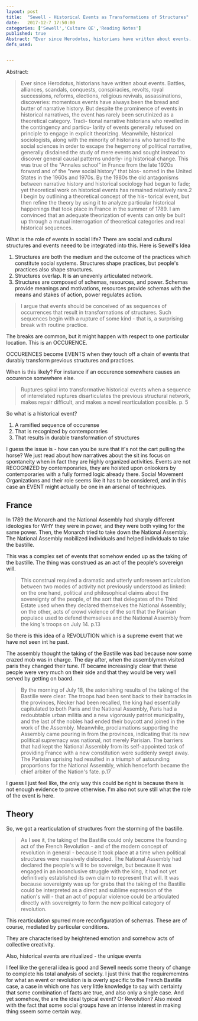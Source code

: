 ```yaml
---
layout: post
title:  "Sewell - Historical Events as Transformations of Structures"
date:   2017-12-7 17:50:00
categories: ['Sewell','Culture QE','Reading Notes']
published: true
Abstract: "Ever since Herodotus, historians have written about events. Battles, alliances, scandals, conquests, conspiracies, revolts, royal successions, reforms, elections, religious revivals, assassinations, discoveries momentous events have always been the bread and butter of narrative history. But despite the prominence of events in historical narratives, the event has rarely been scrutinized as a theoretical category. Tradi- tional narrative historians who revelled in the contingency and particu- larity of events generally refused on principle to engage in explicit theorizing. Meanwhile, historical sociologists, along with the minority of historians who turned to the social sciences in order to escape the hegemony of political narrative, generally disdained the study of mere events and sought instead to discover general causal patterns underly- ing historical change. This was true of the "Annales school" in France from the late 1920s forward and of the "new social history" that blos- somed in the United States in the 1960s and 1970s. By the 1980s the old antagonisms between narrative history and historical sociology had begun to fade; yet theoretical work on historical events has remained relatively rare.2 I begin by outlining a theoretical concept of the his- torical event, but then refine the theory by using it to analyze particular historical happenings that took place in France in the summer of 1789. I am convinced that an adequate theorization of events can only be built up through a mutual interrogation of theoretical categories and real historical sequences."
defs_used:


---
```

Abstract:
>Ever since Herodotus, historians have written about events. Battles, alliances, scandals, conquests, conspiracies, revolts, royal successions, reforms, elections, religious revivals, assassinations, discoveries: momentous events have always been the bread and butter of narrative history. But despite the prominence of events in historical narratives, the event has rarely been scrutinized as a theoretical category. Tradi- tional narrative historians who revelled in the contingency and particu- larity of events generally refused on principle to engage in explicit theorizing. Meanwhile, historical sociologists, along with the minority of historians who turned to the social sciences in order to escape the hegemony of political narrative, generally disdained the study of mere events and sought instead to discover general causal patterns underly- ing historical change. This was true of the "Annales school" in France from the late 1920s forward and of the "new social history" that blos- somed in the United States in the 1960s and 1970s. By the 1980s the old antagonisms between narrative history and historical sociology had begun to fade; yet theoretical work on historical events has remained relatively rare.2 I begin by outlining a theoretical concept of the his- torical event, but then refine the theory by using it to analyze particular historical happenings that took place in France in the summer of 1789. I am convinced that an adequate theorization of events can only be built up through a mutual interrogation of theoretical categories and real historical sequences.

What is the role of events in social life? There are social and cultural structures and events neeed to be integrated into this. Here is Sewell's Idea
1. Structures are both the medium and the outcome of the practices which constitute social systems. Structures shape practices, but people's practices also shape structures.
2. Structures overlap. It is an unevenly articulated network.
3. Structures are composed of schemas, resources, and power. Schemas provide meanings and motivations, resources provide schemas with the means and stakes of action, power regulates action.

>I argue that events should be conceived of as sequences of occurrences
that result in transformations of structures. Such sequences begin with
a rupture of some kind - that is, a surprising break with routine practice.

The breaks are common, but it might happen with respect to one particular location. This is an OCCURENCE.

OCCURENCES become EVENTS when they touch off a chain of events that durably transform previous structures and practices.

When is this likely? For instance if an occurence somewhere causes an occurence somewhere else.

>Ruptures
spiral into transformative historical events when a sequence of
interrelated ruptures disarticulates the previous structural network,
makes repair difficult, and makes a novel rearticulation possible. p. 5

So what is a historical event?
1. A ramified sequence of occurense
2. That is recognized by contemporaries
3. That results in durable transformation of structures

I guess the issue is - how can you be sure that it's not the cart pulling the horse? We just read about how narratives about the sit ins focus on spontaneity when in fact they are highly organized activities. Events are not RECOGNIZED by contemporaries, they are hoisted upon onlookers by contemporaries with a fully formed logic already there. Social Movement Organizations and their role seems like it has to be considered, and in this case an EVENT might actually be one in an arsenal of techniques.


## France

In 1789 the Monarch and the National Assembly had sharply different ideologies for WHY they were in power, and they were both vyiing for the same power. Then, the Monarch tried to take down the National Assembly. The National Assembly mobilized individuals and helped individuals to take the bastille.

This was a complex set of events that somehow ended up as the taking of the bastille. The thing was construed as an act of the people's sovereign will.

>This construal required a dramatic and
utterly unforeseen articulation between two modes of activity not previously
understood as linked: on the one hand, political and philosophical
claims about the sovereignty of the people, of the sort that
delegates of the Third Estate used when they declared themselves the
National Assembly; on the other, acts of crowd violence of the sort that
the Parisian populace used to defend themselves and the National
Assembly from the king's troops on July 14. p.13

So there is this idea of a REVOLUTION which is a supreme event that we have not seen int he past.

The assembly thought the taking of the Bastille was bad because now some crazed mob was in charge. The day after, when the assemblymen visited paris they changed their tune. IT became increasingly clear that these people were very much on their side and that they would be very well served by getting on baord.

>By the morning of July 18, the astonishing results of the taking of the
Bastille were clear. The troops had been sent back to their barracks in
the provinces, Necker had been recalled, the king had essentially capitulated
to both Paris and the National Assembly, Paris had a redoubtable
urban militia and a new vigorously patriot municipality, and the
last of the nobles had ended their boycott and joined in the work of the
Assembly. Meanwhile, proclamations supporting the Assembly came
pouring in from the provinces, indicating that its new political supremacy
was national, not merely Parisian. The barriers that had kept the
National Assembly from its self-appointed task of providing France
with a new constitution were suddenly swept away. The Parisian uprising
had resulted in a triumph of astounding proportions for the National
Assembly, which henceforth became the chief arbiter of the
Nation's fate. p.17

I guess I just feel like, the only way this could be right is because there is not enough evidence to prove otherwise. I'm also not sure still what the role of the event is here.

## Theory

So, we got a rearticulation of structures from the storming of the bastille.

>As I see it, the taking of the Bastille could only become the
founding act of the French Revolution - and of the modern concept of
revolution in general - because it took place at a time when political
structures were massively dislocated. The National Assembly had
declared the people's will to be sovereign, but because it was engaged
in an inconclusive struggle with the king, it had not yet definitively
established its own claim to represent that will. It was because sovereignty
was up for grabs that the taking of the Bastille could be interpreted
as a direct and sublime expression of the nation's will - that an
act of popular violence could be articulated directly with sovereignty to
form the new political category of revolution.

This rearticulation spurred more reconfiguration of schemas. These are of course, mediated by particular conditions.

They are characterised by heightened emotion and somehow acts of collective creativity.

Also, historical events are ritualized - the unique events

I feel like the general idea is good and Sewell needs some theory of change to complete his total analysis of society. I just think that the requirememtns for what an event or revolution is is overly specific to the French Bastille case, a case in which one has very little knowledge to say with certainty that some combination of facts are true, and also only a single case. And yet somehow, the are the ideal typical event? Or Revolution? Also mixed with the fact that some social groups have an intense interest in making thing sseem some certain way. 

